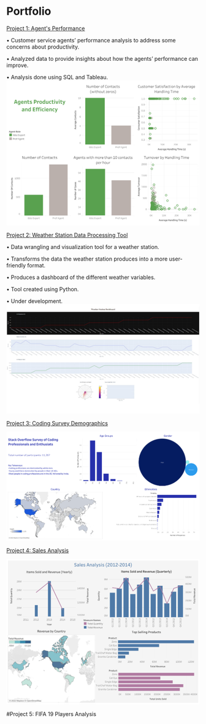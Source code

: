 # Portfolio
[Project 1: Agent's Performance](https://github.com/ElvisTorres/Agents_Performance)

•	Customer service agents’ performance analysis to address some concerns about productivity.

•	Analyzed data to provide insights about how the agents’ performance can improve.

•	Analysis done using SQL and Tableau.
![](https://github.com/ElvisTorres/Agents_Performance/blob/main/Dashboard.png)


[Project 2: Weather Station Data Processing Tool](https://github.com/ElvisTorres/Weather_Station)

•	Data wrangling and visualization tool for a weather station.

•	Transforms the data the weather station produces into a more user-friendly format.

•	Produces a dashboard of the different weather variables.

•	Tool created using Python.

•	Under development.
![](https://github.com/ElvisTorres/Weather_Station/blob/master/Vaisala%20Weather%20Station%20Dashboard%20(1).jpg)


[Project 3: Coding Survey Demographics](https://github.com/ElvisTorres/Coding_Survey)

![](https://github.com/ElvisTorres/Coding_Survey/blob/main/Dashboard%20Coding%20Survey%20Demographics.png)

[Project 4: Sales Analysis](https://github.com/ElvisTorres/Sales_Analysis)

![](https://github.com/ElvisTorres/Sales_Analysis/blob/main/Dashboard%20Sales%20Analysis.png)

#Project 5: FIFA 19 Players Analysis
